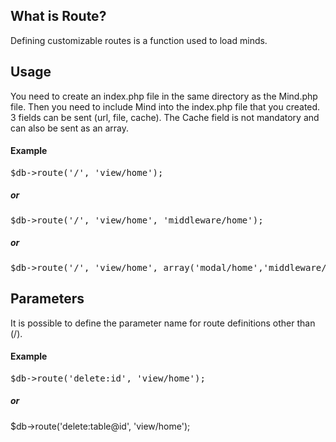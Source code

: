 <h2>What is Route?</h2>
Defining customizable routes is a function used to load minds.
<h2>Usage</h2>
You need to create an index.php file in the same directory as the Mind.php file. Then you need to include Mind into the index.php file that you created. 3 fields can be sent (url, file, cache). The Cache field is not mandatory and can also be sent as an array. 
<h4>Example</h4>

<pre>
$db->route('/', 'view/home');
</pre>

<h5>or</h5>

<pre>
$db->route('/', 'view/home', 'middleware/home');
</pre>

<h5>or</h5>

<pre>
$db->route('/', 'view/home', array('modal/home','middleware/home');
</pre>

<h2>Parameters</h2>
It is possible to define the parameter name for route definitions other than (/).
<h4>Example</h4>

<pre>
$db->route('delete:id', 'view/home');
</pre>

<h5>or</h5>

$db->route('delete:table@id', 'view/home');